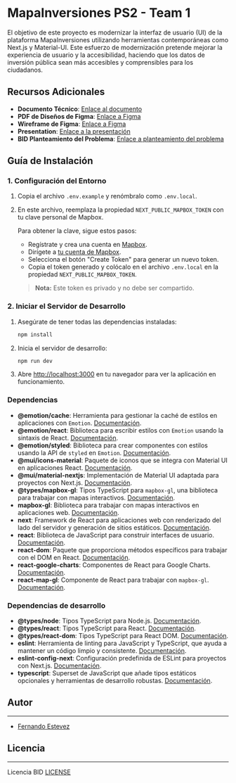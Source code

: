 # MapaInversiones PS2 - Team 1

El objetivo de este proyecto es modernizar la interfaz de usuario (UI) de la plataforma MapaInversiones utilizando herramientas contemporáneas como Next.js y Material-UI. Este esfuerzo de modernización pretende mejorar la experiencia de usuario y la accesibilidad, haciendo que los datos de inversión pública sean más accesibles y comprensibles para los ciudadanos.

## Recursos Adicionales

- **Documento Técnico**: [Enlace al documento](https://docs.google.com/document/d/19HM9LdMG8TLljMBBd0ocMZH7H_u2IEIdMX0_xPYwoJo/edit?usp=sharing)
- **PDF de Diseños de Figma**: [Enlace a Figma](https://drive.google.com/file/d/13duixelXYRHblADUhW1X07fstYkEeKsR/view?usp=sharing)
- **Wireframe de Figma**: [Enlace a Figma](https://www.figma.com/design/OrjVKkSBhYvFzb1OUD3Prt/Wireframes?node-id=0-1&t=GtrrzapkgYaIsxUR-1)
- **Presentation**: [Enlace a la presentación](https://docs.google.com/presentation/d/1sCS-rdL7CuziFI4wsjP8_mIGcTqkCNSqfztBDRdpFp8/edit?usp=drive_link)
- **BID Planteamiento del Problema**: [Enlace a planteamiento del problema](https://idb-air-techsprint.vercel.app/problem-statements/planteamiento-del-problema-2)

## Guía de Instalación

### 1. Configuración del Entorno

1. Copia el archivo `.env.example` y renómbralo como `.env.local`.
2. En este archivo, reemplaza la propiedad `NEXT_PUBLIC_MAPBOX_TOKEN` con tu clave personal de Mapbox.

   Para obtener la clave, sigue estos pasos:

   - Regístrate y crea una cuenta en [Mapbox](https://www.mapbox.com/).
   - Dirígete a [tu cuenta de Mapbox](https://account.mapbox.com/).
   - Selecciona el botón "Create Token" para generar un nuevo token.
   - Copia el token generado y colócalo en el archivo `.env.local` en la propiedad `NEXT_PUBLIC_MAPBOX_TOKEN`.

   > **Nota:** Este token es privado y no debe ser compartido.

### 2. Iniciar el Servidor de Desarrollo

1. Asegúrate de tener todas las dependencias instaladas:

   ```bash
   npm install

2. Inicia el servidor de desarrollo:

    ```bash
    npm run dev

3. Abre [http://localhost:3000](http://localhost:3000) en tu navegador para ver la aplicación en funcionamiento.

### Dependencias

- **@emotion/cache**: Herramienta para gestionar la caché de estilos en aplicaciones con `Emotion`. [Documentación](https://emotion.sh/docs/@emotion/cache).
- **@emotion/react**: Biblioteca para escribir estilos con `Emotion` usando la sintaxis de React. [Documentación](https://emotion.sh/docs/@emotion/react).
- **@emotion/styled**: Biblioteca para crear componentes con estilos usando la API de `styled` en `Emotion`. [Documentación](https://emotion.sh/docs/@emotion/styled).
- **@mui/icons-material**: Paquete de iconos que se integra con Material UI en aplicaciones React. [Documentación](https://mui.com/components/icons/).
- **@mui/material-nextjs**: Implementación de Material UI adaptada para proyectos con Next.js. [Documentación](https://mui.com/).
- **@types/mapbox-gl**: Tipos TypeScript para `mapbox-gl`, una biblioteca para trabajar con mapas interactivos. [Documentación](https://www.npmjs.com/package/@types/mapbox-gl).
- **mapbox-gl**: Biblioteca para trabajar con mapas interactivos en aplicaciones web. [Documentación](https://docs.mapbox.com/mapbox-gl-js/guides/).
- **next**: Framework de React para aplicaciones web con renderizado del lado del servidor y generación de sitios estáticos. [Documentación](https://nextjs.org/docs).
- **react**: Biblioteca de JavaScript para construir interfaces de usuario. [Documentación](https://react.dev/).
- **react-dom**: Paquete que proporciona métodos específicos para trabajar con el DOM en React. [Documentación](https://react.dev/reference/react-dom).
- **react-google-charts**: Componentes de React para Google Charts. [Documentación](https://react-google-charts.com/).
- **react-map-gl**: Componente de React para trabajar con `mapbox-gl`. [Documentación](https://visgl.github.io/react-map-gl/).

### Dependencias de desarrollo

- **@types/node**: Tipos TypeScript para Node.js. [Documentación](https://www.npmjs.com/package/@types/node).
- **@types/react**: Tipos TypeScript para React. [Documentación](https://www.npmjs.com/package/@types/react).
- **@types/react-dom**: Tipos TypeScript para React DOM. [Documentación](https://www.npmjs.com/package/@types/react-dom).
- **eslint**: Herramienta de linting para JavaScript y TypeScript, que ayuda a mantener un código limpio y consistente. [Documentación](https://eslint.org/docs/latest/).
- **eslint-config-next**: Configuración predefinida de ESLint para proyectos con Next.js. [Documentación](https://nextjs.org/docs/basic-features/eslint).
- **typescript**: Superset de JavaScript que añade tipos estáticos opcionales y herramientas de desarrollo robustas. [Documentación](https://www.typescriptlang.org/docs/).

## Autor

---

- [Fernando Estevez](https://www.linkedin.com/in/fernando-estevez-799b79233/ "Fernando Estevez")

## Licencia

---
Licencia BID [LICENSE](/License.md)

